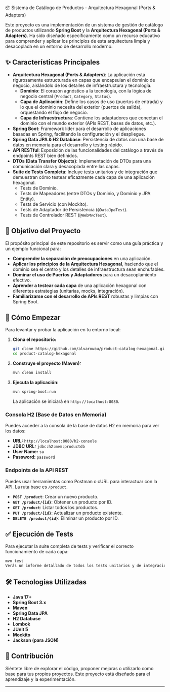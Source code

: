 📦 Sistema de Catálogo de Productos - Arquitectura Hexagonal (Ports & Adapters)

Este proyecto es una implementación de un sistema de gestión de catálogo de productos utilizando **Spring Boot** y la **Arquitectura Hexagonal (Ports & Adapters)**. Ha sido diseñado específicamente como un recurso educativo para comprender y aplicar los principios de esta arquitectura limpia y desacoplada en un entorno de desarrollo moderno.

## ✨ Características Principales

* **Arquitectura Hexagonal (Ports & Adapters)**: La aplicación está rigurosamente estructurada en capas que encapsulan el dominio de negocio, aislándolo de los detalles de infraestructura y tecnología.
    * **Dominio**: El corazón agnóstico a la tecnología, con la lógica de negocio central (`Product`, `Category`, `Status`).
    * **Capa de Aplicación**: Define los casos de uso (puertos de entrada) y lo que el dominio necesita del exterior (puertos de salida), orquestando el flujo de negocio.
    * **Capa de Infraestructura**: Contiene los adaptadores que conectan el dominio con el mundo exterior (APIs REST, bases de datos, etc.).
* **Spring Boot**: Framework líder para el desarrollo de aplicaciones basadas en Spring, facilitando la configuración y el despliegue.
* **Spring Data JPA & H2 Database**: Persistencia de datos con una base de datos en memoria para el desarrollo y testing rápido.
* **API RESTful**: Exposición de las funcionalidades del catálogo a través de endpoints REST bien definidos.
* **DTOs (Data Transfer Objects)**: Implementación de DTOs para una comunicación clara y desacoplada entre las capas.
* **Suite de Tests Completa**: Incluye tests unitarios y de integración que demuestran cómo testear eficazmente cada capa de una aplicación hexagonal.
    * Tests de Dominio.
    * Tests de Mapeadores (entre DTOs y Dominio, y Dominio y JPA Entity).
    * Tests de Servicio (con Mockito).
    * Tests de Adaptador de Persistencia (`@DataJpaTest`).
    * Tests de Controlador REST (`@WebMvcTest`).

## 🎯 Objetivo del Proyecto

El propósito principal de este repositorio es servir como una guía práctica y un ejemplo funcional para:

* **Comprender la separación de preocupaciones** en una aplicación.
* **Aplicar los principios de la Arquitectura Hexagonal**, haciendo que el dominio sea el centro y los detalles de infraestructura sean enchufables.
* **Dominar el uso de Puertos y Adaptadores** para un desacoplamiento efectivo.
* **Aprender a testear cada capa** de una aplicación hexagonal con diferentes estrategias (unitarias, mocks, integración).
* **Familiarizarse con el desarrollo de APIs REST** robustas y limpias con Spring Boot.

## 🚀 Cómo Empezar

Para levantar y probar la aplicación en tu entorno local:

1.  **Clona el repositorio:**
    ```bash
    git clone https://github.com/alvarowau/product-catalog-hexagonal.git
    cd product-catalog-hexagonal
    ```
2.  **Construye el proyecto (Maven):**
    ```bash
    mvn clean install
    ```
3.  **Ejecuta la aplicación:**
    ```bash
    mvn spring-boot:run
    ```
    La aplicación se iniciará en `http://localhost:8080`.

### Consola H2 (Base de Datos en Memoria)

Puedes acceder a la consola de la base de datos H2 en memoria para ver los datos:
* **URL:** `http://localhost:8080/h2-console`
* **JDBC URL:** `jdbc:h2:mem:productdb`
* **User Name:** `sa`
* **Password:** `password`

### Endpoints de la API REST

Puedes usar herramientas como Postman o cURL para interactuar con la API. La ruta base es `/product`.

* **`POST /product`**: Crear un nuevo producto.
* **`GET /product/{id}`**: Obtener un producto por ID.
* **`GET /product`**: Listar todos los productos.
* **`PUT /product/{id}`**: Actualizar un producto existente.
* **`DELETE /product/{id}`**: Eliminar un producto por ID.

## ✅ Ejecución de Tests

Para ejecutar la suite completa de tests y verificar el correcto funcionamiento de cada capa:

```bash
mvn test
Verás un informe detallado de todos los tests unitarios y de integración, asegurando la calidad del código.
```
## 🛠️ Tecnologías Utilizadas

* **Java 17+**
* **Spring Boot 3.x**
* **Maven**
* **Spring Data JPA**
* **H2 Database**
* **Lombok**
* **JUnit 5**
* **Mockito**
* **Jackson (para JSON)**

## 🤝 Contribución

Siéntete libre de explorar el código, proponer mejoras o utilizarlo como base para tus propios proyectos. Este proyecto está diseñado para el aprendizaje y la experimentación.

---